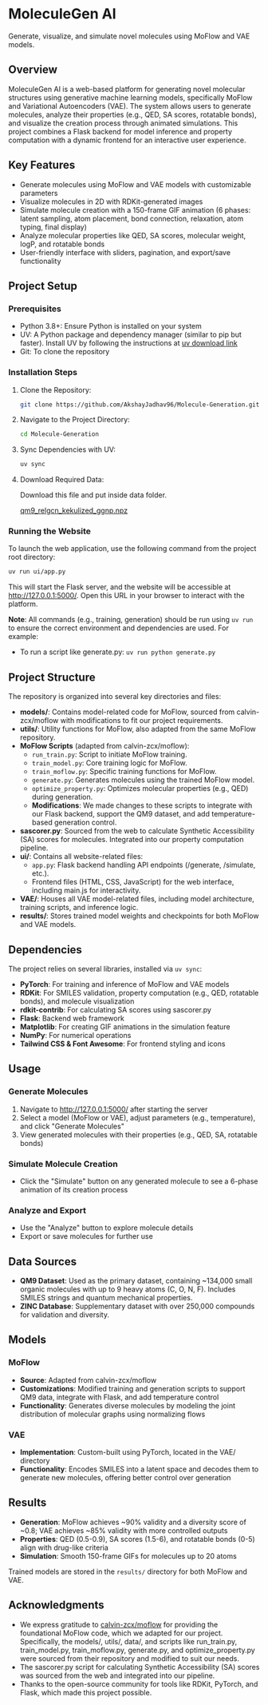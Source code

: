 # MoleculeGen AI

Generate, visualize, and simulate novel molecules using MoFlow and VAE models.

## Overview

MoleculeGen AI is a web-based platform for generating novel molecular structures using generative machine learning models, specifically MoFlow and Variational Autoencoders (VAE). The system allows users to generate molecules, analyze their properties (e.g., QED, SA scores, rotatable bonds), and visualize the creation process through animated simulations. This project combines a Flask backend for model inference and property computation with a dynamic frontend for an interactive user experience.

## Key Features

- Generate molecules using MoFlow and VAE models with customizable parameters
- Visualize molecules in 2D with RDKit-generated images
- Simulate molecule creation with a 150-frame GIF animation (6 phases: latent sampling, atom placement, bond connection, relaxation, atom typing, final display)
- Analyze molecular properties like QED, SA scores, molecular weight, logP, and rotatable bonds
- User-friendly interface with sliders, pagination, and export/save functionality

## Project Setup

### Prerequisites

- Python 3.8+: Ensure Python is installed on your system
- UV: A Python package and dependency manager (similar to pip but faster). Install UV by following the instructions at [uv download link](https://docs.astral.sh/uv/getting-started/installation/)
- Git: To clone the repository

### Installation Steps

1. Clone the Repository:
   ```bash
   git clone https://github.com/AkshayJadhav96/Molecule-Generation.git
   ```

2. Navigate to the Project Directory:
   ```bash
   cd Molecule-Generation
   ```

3. Sync Dependencies with UV:
   ```bash
   uv sync
   ```

4. Download Required Data:

   Download this file and put inside data folder.
   
   [qm9_relgcn_kekulized_ggnp.npz](https://drive.google.com/file/d/11tbM4z5iI_V_3APk4u6Ys39xipvnFmdh/view?usp=drive_link)


### Running the Website

To launch the web application, use the following command from the project root directory:
```bash
uv run ui/app.py
```

This will start the Flask server, and the website will be accessible at http://127.0.0.1:5000/. Open this URL in your browser to interact with the platform.

**Note**: All commands (e.g., training, generation) should be run using `uv run` to ensure the correct environment and dependencies are used. For example:
- To run a script like generate.py: `uv run python generate.py`

## Project Structure

The repository is organized into several key directories and files:

- **models/**: Contains model-related code for MoFlow, sourced from calvin-zcx/moflow with modifications to fit our project requirements.
- **utils/**: Utility functions for MoFlow, also adapted from the same MoFlow repository.
- **MoFlow Scripts** (adapted from calvin-zcx/moflow):
  - `run_train.py`: Script to initiate MoFlow training.
  - `train_model.py`: Core training logic for MoFlow.
  - `train_moflow.py`: Specific training functions for MoFlow.
  - `generate.py`: Generates molecules using the trained MoFlow model.
  - `optimize_property.py`: Optimizes molecular properties (e.g., QED) during generation.
  - **Modifications**: We made changes to these scripts to integrate with our Flask backend, support the QM9 dataset, and add temperature-based generation control.
- **sascorer.py**: Sourced from the web to calculate Synthetic Accessibility (SA) scores for molecules. Integrated into our property computation pipeline.
- **ui/**: Contains all website-related files:
  - `app.py`: Flask backend handling API endpoints (/generate, /simulate, etc.).
  - Frontend files (HTML, CSS, JavaScript) for the web interface, including main.js for interactivity.
- **VAE/**: Houses all VAE model-related files, including model architecture, training scripts, and inference logic.
- **results/**: Stores trained model weights and checkpoints for both MoFlow and VAE models.

## Dependencies

The project relies on several libraries, installed via `uv sync`:

- **PyTorch**: For training and inference of MoFlow and VAE models
- **RDKit**: For SMILES validation, property computation (e.g., QED, rotatable bonds), and molecule visualization
- **rdkit-contrib**: For calculating SA scores using sascorer.py
- **Flask**: Backend web framework
- **Matplotlib**: For creating GIF animations in the simulation feature
- **NumPy**: For numerical operations
- **Tailwind CSS & Font Awesome**: For frontend styling and icons

## Usage

### Generate Molecules
1. Navigate to http://127.0.0.1:5000/ after starting the server
2. Select a model (MoFlow or VAE), adjust parameters (e.g., temperature), and click "Generate Molecules"
3. View generated molecules with their properties (e.g., QED, SA, rotatable bonds)

### Simulate Molecule Creation
- Click the "Simulate" button on any generated molecule to see a 6-phase animation of its creation process

### Analyze and Export
- Use the "Analyze" button to explore molecule details
- Export or save molecules for further use

## Data Sources

- **QM9 Dataset**: Used as the primary dataset, containing ~134,000 small organic molecules with up to 9 heavy atoms (C, O, N, F). Includes SMILES strings and quantum mechanical properties.
- **ZINC Database**: Supplementary dataset with over 250,000 compounds for validation and diversity.

## Models

### MoFlow
- **Source**: Adapted from calvin-zcx/moflow
- **Customizations**: Modified training and generation scripts to support QM9 data, integrate with Flask, and add temperature control
- **Functionality**: Generates diverse molecules by modeling the joint distribution of molecular graphs using normalizing flows

### VAE
- **Implementation**: Custom-built using PyTorch, located in the VAE/ directory
- **Functionality**: Encodes SMILES into a latent space and decodes them to generate new molecules, offering better control over generation

## Results

- **Generation**: MoFlow achieves ~90% validity and a diversity score of ~0.8; VAE achieves ~85% validity with more controlled outputs
- **Properties**: QED (0.5-0.9), SA scores (1.5-6), and rotatable bonds (0-5) align with drug-like criteria
- **Simulation**: Smooth 150-frame GIFs for molecules up to 20 atoms

Trained models are stored in the `results/` directory for both MoFlow and VAE.

## Acknowledgments

- We express gratitude to [calvin-zcx/moflow](https://github.com/calvin-zcx/moflow) for providing the foundational MoFlow code, which we adapted for our project. Specifically, the models/, utils/, data/, and scripts like run_train.py, train_model.py, train_moflow.py, generate.py, and optimize_property.py were sourced from their repository and modified to suit our needs.
- The sascorer.py script for calculating Synthetic Accessibility (SA) scores was sourced from the web and integrated into our pipeline.
- Thanks to the open-source community for tools like RDKit, PyTorch, and Flask, which made this project possible.